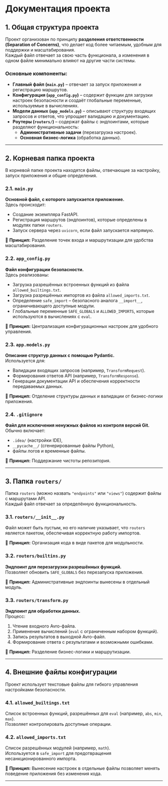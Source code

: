 # Документация проекта

## 1. Общая структура проекта

Проект организован по принципу **разделения ответственности (Separation of Concerns)**, что делает код более читаемым, удобным для поддержки и масштабирования.  
Каждый файл отвечает за свою часть функционала, а изменения в одном файле минимально влияют на другие части системы.

### Основные компоненты:
- **Главный файл (`main.py`)** – отвечает за запуск приложения и регистрацию маршрутов.
- **Конфигурация (`app_config.py`)** – содержит функции для загрузки настроек безопасности и создаёт глобальные переменные, используемые в вычислениях.
- **Модели данных (`app_models.py`)** – описывают структуру входящих запросов и ответов, что упрощает валидацию и документацию.
- **Роутеры (`routers/`)** – содержат файлы с эндпоинтами, которые разделяют функциональность:
  - **Административные задачи** (перезагрузка настроек).
  - **Основная бизнес-логика** (обработка данных).

---

## 2. Корневая папка проекта

В корневой папке проекта находятся файлы, отвечающие за настройку, запуск приложения и общие определения.

### **2.1. `main.py`**
**Основной файл, с которого запускается приложение.**  
Здесь происходит:
- Создание экземпляра FastAPI.
- Регистрация маршрутов (эндпоинтов), которые определены в модулях папки `routers`.
- Запуск сервера через `uvicorn`, если файл запускается напрямую.

📌 **Принцип:** Разделение точек входа и маршрутизации для удобства масштабирования.

### **2.2. `app_config.py`**
**Файл конфигурации безопасности.**  
Здесь реализованы:
- Загрузка разрешённых встроенных функций из файла `allowed_builtings.txt`.
- Загрузка разрешённых импортов из файла `allowed_imports.txt`.
- Определение `safe_import` – безопасного аналога `__import__`, ограничивающего доступные модули.
- Глобальные переменные `SAFE_GLOBALS` и `ALLOWED_IMPORTS`, которые используются в вычислениях с `eval`.

📌 **Принцип:** Централизация конфигурационных настроек для удобного управления.

### **2.3. `app.models.py`**
**Описание структур данных с помощью Pydantic.**  
Используется для:
- Валидации входящих запросов (например, `TransformRequest`).
- Формирования ответов API (например, `TransformResponse`).
- Генерации документации API и обеспечения корректности передаваемых данных.

📌 **Принцип:** Отделение структуры данных и валидации от бизнес-логики приложения.

### **2.4. `.gitignore`**
**Файл для исключения ненужных файлов из контроля версий Git.**  
Обычно включает:
- `.idea/` (настройки IDE),
- `__pycache__/` (сгенерированные файлы Python),
- файлы логов и временные файлы.

📌 **Принцип:** Поддержание чистоты репозитория.

---

## 3. Папка `routers/`

Папка `routers` (можно назвать `"endpoints"` или `"views"`) содержит файлы с маршрутами API.  
Каждый файл отвечает за определённую функциональность.

### **3.1. `routers/__init__.py`**
Файл может быть пустым, но его наличие указывает, что `routers` является пакетом, обеспечивая корректную работу импортов.

📌 **Принцип:** Организация кода в виде пакетов для модульности.

### **3.2. `routers/builtins.py`**
**Эндпоинт для перезагрузки разрешённых функций.**  
Позволяет обновить `SAFE_GLOBALS` без перезапуска приложения.

📌 **Принцип:** Административные эндпоинты вынесены в отдельный модуль.

### **3.3. `routers/transform.py`**
**Эндпоинт для обработки данных.**  
Процесс:
1. Чтение входного Avro-файла.
2. Применение вычислений (`eval` с ограниченным набором функций).
3. Запись результатов в выходной Avro-файл.
4. Формирование ответа с результатами и возможными ошибками.

📌 **Принцип:** Разделение бизнес-логики и маршрутизации.

---

## 4. Внешние файлы конфигурации

Проект использует текстовые файлы для гибкого управления настройками безопасности.

### **4.1. `allowed_builtings.txt`**
Список встроенных функций, разрешённых для `eval` (например, `abs`, `min`, `max`).  
Позволяет контролировать доступные операции.

### **4.2. `allowed_imports.txt`**
Список разрешённых модулей (например, `math`).  
Используется в `safe_import` для предотвращения несанкционированного импорта.

📌 **Принцип:** Вынесение настроек в отдельные файлы позволяет менять поведение приложения без изменения кода.

---
